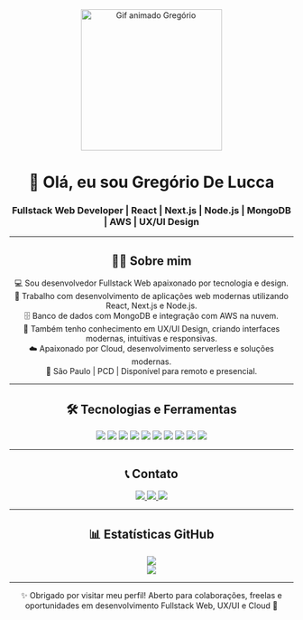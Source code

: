 <div align="center">
  <img 
    src="https://camo.githubusercontent.com/2366b34bb903c09617990fb5fff4622f3e941349e846ddb7e73df872a9d21233/68747470733a2f2f63646e2e6472696262626c652e636f6d2f75736572732f3733303730332f73637265656e73686f74732f363538313234332f6176656e746f2e676966" 
    alt="Gif animado Gregório" 
    width="250" 
  />
  
  <h1>👋 Olá, eu sou Gregório De Lucca</h1>
  <h3>Fullstack Web Developer | React | Next.js | Node.js | MongoDB | AWS | UX/UI Design</h3>
</div>

---

<div align="center">
  <h2>👨‍💻 Sobre mim</h2>
  <p>
    💻 Sou desenvolvedor Fullstack Web apaixonado por tecnologia e design.<br/>
    🚀 Trabalho com desenvolvimento de aplicações web modernas utilizando React, Next.js e Node.js.<br/>
    🗄️ Banco de dados com MongoDB e integração com AWS na nuvem.<br/>
    🎨 Também tenho conhecimento em UX/UI Design, criando interfaces modernas, intuitivas e responsivas.<br/>
    ☁️ Apaixonado por Cloud, desenvolvimento serverless e soluções modernas.<br/>
    📍 São Paulo | PCD | Disponível para remoto e presencial.
  </p>
</div>

---

<div align="center">
  <h2>🛠️ Tecnologias e Ferramentas</h2>
  <p>
    <img src="https://img.shields.io/badge/React-20232A?style=for-the-badge&logo=react&logoColor=61DAFB"/>
    <img src="https://img.shields.io/badge/Next.js-000000?style=for-the-badge&logo=nextdotjs&logoColor=white"/>
    <img src="https://img.shields.io/badge/Node.js-339933?style=for-the-badge&logo=nodedotjs&logoColor=white"/>
    <img src="https://img.shields.io/badge/MongoDB-47A248?style=for-the-badge&logo=mongodb&logoColor=white"/>
    <img src="https://img.shields.io/badge/AWS-FF9900?style=for-the-badge&logo=amazonaws&logoColor=white"/>
    <img src="https://img.shields.io/badge/Linux-FCC624?style=for-the-badge&logo=linux&logoColor=black"/>
    <img src="https://img.shields.io/badge/Docker-2496ED?style=for-the-badge&logo=docker&logoColor=white"/>
    <img src="https://img.shields.io/badge/Git-F05032?style=for-the-badge&logo=git&logoColor=white"/>
    <img src="https://img.shields.io/badge/UX%2FUI-Design-blueviolet?style=for-the-badge"/>
    <img src="https://img.shields.io/badge/Figma-F24E1E?style=for-the-badge&logo=figma&logoColor=white"/>
  </p>
</div>

---

<div align="center">
  <h2>📞 Contato</h2>
  <p>
    <a href="mailto:gregoriodelucca@gmail.com">
      <img src="https://img.shields.io/badge/Gmail-EA4335?style=for-the-badge&logo=gmail&logoColor=white" />
    </a>
    <a href="https://www.linkedin.com/in/gregoriodelucca">
      <img src="https://img.shields.io/badge/LinkedIn-0077B5?style=for-the-badge&logo=linkedin&logoColor=white" />
    </a>
    <a href="https://wa.me/5511971108462">
      <img src="https://img.shields.io/badge/WhatsApp-25D366?style=for-the-badge&logo=whatsapp&logoColor=white" />
    </a>
  </p>
</div>

---

<div align="center">
  <h2>📊 Estatísticas GitHub</h2>
  <p>
    <img src="https://github-readme-stats.vercel.app/api?username=gregoriodelucca&show_icons=true&theme=radical" /><br />
    <img src="https://github-readme-stats.vercel.app/api/top-langs/?username=gregoriodelucca&layout=compact&theme=radical" />
  </p>
</div>

---

<div align="center">
  ✨ Obrigado por visitar meu perfil! Aberto para colaborações, freelas e oportunidades em desenvolvimento Fullstack Web, UX/UI e Cloud 🚀
</div>


